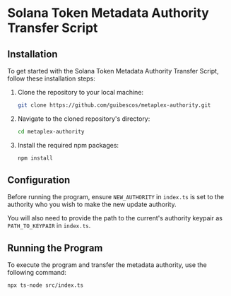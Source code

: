 # Solana Token Metadata Authority Transfer Script

## Installation

To get started with the Solana Token Metadata Authority Transfer Script, follow these installation steps:

1. Clone the repository to your local machine:

   ```bash
   git clone https://github.com/guibescos/metaplex-authority.git
   ```

2. Navigate to the cloned repository's directory:

   ```bash
   cd metaplex-authority
   ```

3. Install the required npm packages:

   ```bash
   npm install
   ```

## Configuration

Before running the program, ensure `NEW_AUTHORITY` in `index.ts` is set to the authority who you wish to make the new update authority.

You will also need to provide the path to the current's authority keypair as `PATH_TO_KEYPAIR` in `index.ts`.

## Running the Program

To execute the program and transfer the metadata authority, use the following command:

```bash
npx ts-node src/index.ts
```